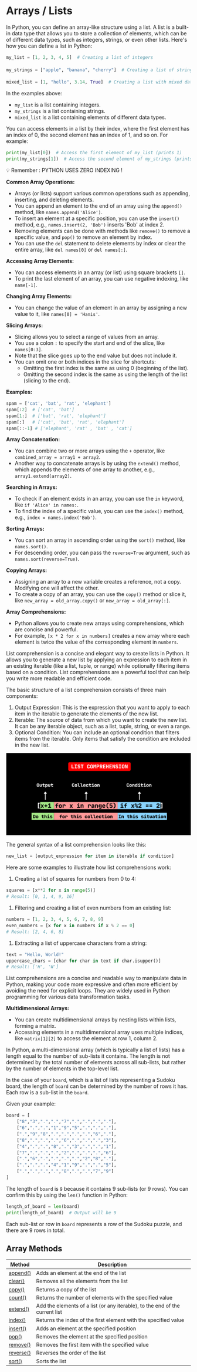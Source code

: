# Arrays / Lists

In Python, you can define an array-like structure using a list. A list is a built-in data type that allows you to store a collection of elements, which can be of different data types, such as integers, strings, or even other lists. Here's how you can define a list in Python:

```python
my_list = [1, 2, 3, 4, 5]  # Creating a list of integers

my_strings = ["apple", "banana", "cherry"]  # Creating a list of strings

mixed_list = [1, "hello", 3.14, True]  # Creating a list with mixed data types

```

In the examples above:

- `my_list` is a list containing integers.
- `my_strings` is a list containing strings.
- `mixed_list` is a list containing elements of different data types.

You can access elements in a list by their index, where the first element has an index of 0, the second element has an index of 1, and so on. For example:

```python
print(my_list[0])  # Access the first element of my_list (prints 1)
print(my_strings[1])  # Access the second element of my_strings (prints "banana")

```

<aside>
💡 Remember :  PYTHON USES ZERO INDEXING !

</aside>

**Common Array Operations:**

- Arrays (or lists) support various common operations such as appending, inserting, and deleting elements.
- You can append an element to the end of an array using the `append()` method, like `names.append('Alice')`.
- To insert an element at a specific position, you can use the `insert()` method, e.g., `names.insert(2, 'Bob')` inserts 'Bob' at index 2.
- Removing elements can be done with methods like `remove()` to remove a specific value, and `pop()` to remove an element by index.
- You can use the `del` statement to delete elements by index or clear the entire array, like `del names[0]` or `del names[:]`.

**Accessing Array Elements:**

- You can access elements in an array (or list) using square brackets `[]`.
- To print the last element of an array, you can use negative indexing, like `name[-1]`.

**Changing Array Elements:**

- You can change the value of an element in an array by assigning a new value to it, like `names[0] = 'Hanis'`.

**Slicing Arrays:**

- Slicing allows you to select a range of values from an array.
- You use a colon `:` to specify the start and end of the slice, like `names[0:3]`.
- Note that the slice goes up to the end value but does not include it.
- You can omit one or both indices in the slice for shortcuts:
  - Omitting the first index is the same as using 0 (beginning of the list).
  - Omitting the second index is the same as using the length of the list (slicing to the end).

**Examples:**

```python
spam = ['cat', 'bat', 'rat', 'elephant']
spam[:2]  # ['cat', 'bat']
spam[1:]  # ['bat', 'rat', 'elephant']
spam[:]   # ['cat', 'bat', 'rat', 'elephant']
spam[::-1] # ['elephant', 'rat' , 'bat' , 'cat']

```

**Array Concatenation:**

- You can combine two or more arrays using the `+` operator, like `combined_array = array1 + array2`.
- Another way to concatenate arrays is by using the `extend()` method, which appends the elements of one array to another, e.g., `array1.extend(array2)`.

**Searching in Arrays:**

- To check if an element exists in an array, you can use the `in` keyword, like `if 'Alice' in names:`.
- To find the index of a specific value, you can use the `index()` method, e.g., `index = names.index('Bob')`.

**Sorting Arrays:**

- You can sort an array in ascending order using the `sort()` method, like `names.sort()`.
- For descending order, you can pass the `reverse=True` argument, such as `names.sort(reverse=True)`.

**Copying Arrays:**

- Assigning an array to a new variable creates a reference, not a copy. Modifying one will affect the other.
- To create a copy of an array, you can use the `copy()` method or slice it, like `new_array = old_array.copy()` or `new_array = old_array[:]`.

**Array Comprehensions:**

- Python allows you to create new arrays using comprehensions, which are concise and powerful.
- For example, `[x * 2 for x in numbers]` creates a new array where each element is twice the value of the corresponding element in `numbers`.

List comprehension is a concise and elegant way to create lists in Python. It allows you to generate a new list by applying an expression to each item in an existing iterable (like a list, tuple, or range) while optionally filtering items based on a condition. List comprehensions are a powerful tool that can help you write more readable and efficient code.

The basic structure of a list comprehension consists of three main components:

1. Output Expression: This is the expression that you want to apply to each item in the iterable to generate the elements of the new list.
2. Iterable: The source of data from which you want to create the new list. It can be any iterable object, such as a list, tuple, string, or even a range.
3. Optional Condition: You can include an optional condition that filters items from the iterable. Only items that satisfy the condition are included in the new list.

![1707472367950](image/Arrays/1707472367950.png)

The general syntax of a list comprehension looks like this:

```python
new_list = [output_expression for item in iterable if condition]
```

Here are some examples to illustrate how list comprehensions work:

1. Creating a list of squares for numbers from 0 to 4:

```python
squares = [x**2 for x in range(5)]
# Result: [0, 1, 4, 9, 16]

```

1. Filtering and creating a list of even numbers from an existing list:

```python
numbers = [1, 2, 3, 4, 5, 6, 7, 8, 9]
even_numbers = [x for x in numbers if x % 2 == 0]
# Result: [2, 4, 6, 8]

```

1. Extracting a list of uppercase characters from a string:

```python
text = "Hello, World!"
uppercase_chars = [char for char in text if char.isupper()]
# Result: ['H', 'W']

```

List comprehensions are a concise and readable way to manipulate data in Python, making your code more expressive and often more efficient by avoiding the need for explicit loops. They are widely used in Python programming for various data transformation tasks.

**Multidimensional Arrays:**

- You can create multidimensional arrays by nesting lists within lists, forming a matrix.
- Accessing elements in a multidimensional array uses multiple indices, like `matrix[1][2]` to access the element at row 1, column 2.

In Python, a multi-dimensional array (which is typically a list of lists) has a length equal to the number of sub-lists it contains. The length is not determined by the total number of elements across all sub-lists, but rather by the number of elements in the top-level list.

In the case of your `board`, which is a list of lists representing a Sudoku board, the length of `board` can be determined by the number of rows it has. Each row is a sub-list in the `board`.

Given your example:

```python
board = [
    ["8","3",".",".","7",".",".",".","."],
    ["6",".",".","1","9","5",".",".","."],
    [".","9","8",".",".",".",".","6","."],
    ["8",".",".",".","6",".",".",".","3"],
    ["4",".",".","8",".","3",".",".","1"],
    ["7",".",".",".","2",".",".",".","6"],
    [".","6",".",".",".",".","2","8","."],
    [".",".",".","4","1","9",".",".","5"],
    [".",".",".",".","8",".",".","7","9"]
]

```

The length of `board` is `9` because it contains 9 sub-lists (or 9 rows). You can confirm this by using the `len()` function in Python:

```python
length_of_board = len(board)
print(length_of_board)  # Output will be 9

```

Each sub-list or row in `board` represents a row of the Sudoku puzzle, and there are 9 rows in total.

## Array Methods

| Method                                                | Description                                                                  |
| ----------------------------------------------------- | ---------------------------------------------------------------------------- |
| [append()](https://www.w3schools.com/python/ref_list_append.asp)  | Adds an element at the end of the list                                       |
| [clear()](https://www.w3schools.com/python/ref_list_clear.asp)   | Removes all the elements from the list                                       |
| [copy()](https://www.w3schools.com/python/ref_list_copy.asp)    | Returns a copy of the list                                                   |
| [count()](https://www.w3schools.com/python/ref_list_count.asp)   | Returns the number of elements with the specified value                      |
| [extend()](https://www.w3schools.com/python/ref_list_extend.asp)  | Add the elements of a list (or any iterable), to the end of the current list |
| [index()](https://www.w3schools.com/python/ref_list_index.asp)   | Returns the index of the first element with the specified value              |
| [insert()](https://www.w3schools.com/python/ref_list_insert.asp)  | Adds an element at the specified position                                    |
| [pop()](https://www.w3schools.com/python/ref_list_pop.asp)     | Removes the element at the specified position                                |
| [remove()](https://www.w3schools.com/python/ref_list_remove.asp)  | Removes the first item with the specified value                              |
| [reverse()](https://www.w3schools.com/python/ref_list_reverse.asp) | Reverses the order of the list                                               |
| [sort()](https://www.w3schools.com/python/ref_list_sort.asp)    | Sorts the list                                                               |
